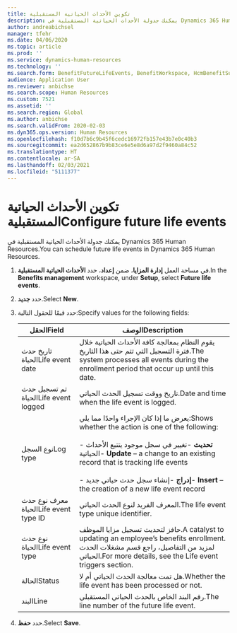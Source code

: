 ```yaml
---
title: تكوين الأحداث الحياتية المستقبلية
description: يمكنك جدولة الأحداث الحياتية المستقبلية في Dynamics 365 Human Resources.
author: andreabichsel
manager: tfehr
ms.date: 04/06/2020
ms.topic: article
ms.prod: ''
ms.service: dynamics-human-resources
ms.technology: ''
ms.search.form: BenefitFutureLifeEvents, BenefitWorkspace, HcmBenefitSummaryPart
audience: Application User
ms.reviewer: anbichse
ms.search.scope: Human Resources
ms.custom: 7521
ms.assetid: ''
ms.search.region: Global
ms.author: anbichse
ms.search.validFrom: 2020-02-03
ms.dyn365.ops.version: Human Resources
ms.openlocfilehash: f10d7b6c9b45f6cedc16972fb157e43b7e0c40b3
ms.sourcegitcommit: ea2d652867b9b83ce6e5e8d6a97d2f9460a84c52
ms.translationtype: HT
ms.contentlocale: ar-SA
ms.lasthandoff: 02/03/2021
ms.locfileid: "5111377"
---
```

# <a name="configure-future-life-events"></a><span data-ttu-id="e9b3f-103">تكوين الأحداث الحياتية المستقبلية</span><span class="sxs-lookup"><span data-stu-id="e9b3f-103">Configure future life events</span></span>

<span data-ttu-id="e9b3f-104">يمكنك جدولة الأحداث الحياتية المستقبلية في Dynamics 365 Human Resources.</span><span class="sxs-lookup"><span data-stu-id="e9b3f-104">You can schedule future life events in Dynamics 365 Human Resources.</span></span>

1. <span data-ttu-id="e9b3f-105">في مساحة العمل **إدارة المزايا**، ضمن **إعداد**، حدد **الأحداث الحياتية المستقبلية**.</span><span class="sxs-lookup"><span data-stu-id="e9b3f-105">In the **Benefits management** workspace, under **Setup**, select **Future life events**.</span></span>

2. <span data-ttu-id="e9b3f-106">حدد **جديد**.</span><span class="sxs-lookup"><span data-stu-id="e9b3f-106">Select **New**.</span></span>

3. <span data-ttu-id="e9b3f-107">حدد قيمًا للحقول التالية:</span><span class="sxs-lookup"><span data-stu-id="e9b3f-107">Specify values for the following fields:</span></span>

   | <span data-ttu-id="e9b3f-108">الحقل</span><span class="sxs-lookup"><span data-stu-id="e9b3f-108">Field</span></span> | <span data-ttu-id="e9b3f-109">‏‏الوصف</span><span class="sxs-lookup"><span data-stu-id="e9b3f-109">Description</span></span> |
   | --- | --- |
   | <span data-ttu-id="e9b3f-110">تاريخ حدث الحياة</span><span class="sxs-lookup"><span data-stu-id="e9b3f-110">Life event date</span></span> | <span data-ttu-id="e9b3f-111">يقوم النظام بمعالجة كافة الأحداث الحياتية خلال فترة التسجيل التي تتم حتى هذا التاريخ.</span><span class="sxs-lookup"><span data-stu-id="e9b3f-111">The system processes all events during the enrollment period that occur up until this date.</span></span> |
   | <span data-ttu-id="e9b3f-112">تم تسجيل حدث الحياة</span><span class="sxs-lookup"><span data-stu-id="e9b3f-112">Life event logged</span></span> | <span data-ttu-id="e9b3f-113">تاريخ ووقت تسجيل الحدث الحياتي.</span><span class="sxs-lookup"><span data-stu-id="e9b3f-113">Date and time when the life event is logged.</span></span> |
   | <span data-ttu-id="e9b3f-114">نوع السجل</span><span class="sxs-lookup"><span data-stu-id="e9b3f-114">Log type</span></span> | <span data-ttu-id="e9b3f-115">يعرض ما إذا كان الإجراء واحدًا مما يلي:</span><span class="sxs-lookup"><span data-stu-id="e9b3f-115">Shows whether the action is one of the following:</span></span></br></br><span data-ttu-id="e9b3f-116">- **تحديث** -تغيير في سجل موجود يتتبع الأحداث الحياتية</span><span class="sxs-lookup"><span data-stu-id="e9b3f-116">- **Update** – a change to an existing record that is tracking life events</span></span></br></br><span data-ttu-id="e9b3f-117">- **إدراج** -إنشاء سجل حدث حياتي جديد</span><span class="sxs-lookup"><span data-stu-id="e9b3f-117">- **Insert** – the creation of a new life event record</span></span> |
   | <span data-ttu-id="e9b3f-118">معرف نوع حدث الحياة</span><span class="sxs-lookup"><span data-stu-id="e9b3f-118">Life event type ID</span></span> | <span data-ttu-id="e9b3f-119">المعرف الفريد لنوع الحدث الحياتي.</span><span class="sxs-lookup"><span data-stu-id="e9b3f-119">The life event type unique identifier.</span></span> |
   | <span data-ttu-id="e9b3f-120">نوع حدث الحياة</span><span class="sxs-lookup"><span data-stu-id="e9b3f-120">Life event type</span></span> | <span data-ttu-id="e9b3f-121">حافز لتحديث تسجيل مزايا الموظف.</span><span class="sxs-lookup"><span data-stu-id="e9b3f-121">A catalyst to updating an employee’s benefits enrollment.</span></span> <span data-ttu-id="e9b3f-122">لمزيد من التفاصيل، راجع قسم مشغلات الحدث الحياتي.</span><span class="sxs-lookup"><span data-stu-id="e9b3f-122">For more details, see the Life event triggers section.</span></span> |
   | <span data-ttu-id="e9b3f-123">الحالة</span><span class="sxs-lookup"><span data-stu-id="e9b3f-123">Status</span></span> | <span data-ttu-id="e9b3f-124">هل تمت معالجة الحدث الحياتي أم لا.</span><span class="sxs-lookup"><span data-stu-id="e9b3f-124">Whether the life event has been processed or not.</span></span> |
   | <span data-ttu-id="e9b3f-125">البند</span><span class="sxs-lookup"><span data-stu-id="e9b3f-125">Line</span></span> | <span data-ttu-id="e9b3f-126">رقم البند الخاص بالحدث الحياتي المستقبلي.</span><span class="sxs-lookup"><span data-stu-id="e9b3f-126">The line number of the future life event.</span></span> |

4. <span data-ttu-id="e9b3f-127">حدد **حفظ**.</span><span class="sxs-lookup"><span data-stu-id="e9b3f-127">Select **Save**.</span></span> 
